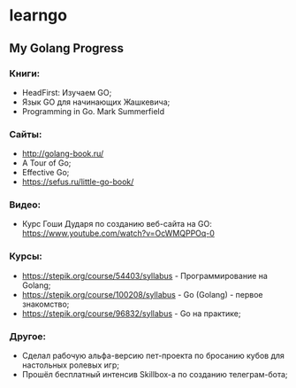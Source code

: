 # learngo
## My Golang Progress

### Книги:
* HeadFirst: Изучаем GO;
* Язык GO для начинающих Жашкевича;
* Programming in Go. Mark Summerfield

### Сайты:
* http://golang-book.ru/
* A Tour of Go;
* Effective Go;
* https://sefus.ru/little-go-book/

### Видео:
* Курс Гоши Дударя по созданию веб-сайта на GO: https://www.youtube.com/watch?v=OcWMQPPOq-0

### Курсы: 
* https://stepik.org/course/54403/syllabus - Программирование на Golang;
* https://stepik.org/course/100208/syllabus - Go (Golang) - первое знакомство;
* https://stepik.org/course/96832/syllabus - Go на практике;

### Другое:
* Сделал рабочую альфа-версию пет-проекта по бросанию кубов для настольных ролевых игр;
* Прошёл бесплатный интенсив Skillbox-а по созданию телеграм-бота;
